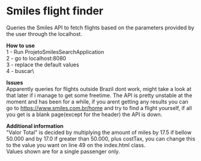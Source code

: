 # **Smiles flight finder**
Queries the Smiles API to fetch flights based on the parameters provided by the user through the localhost.



**How to use**\
1 - Run ProjetoSmilesSearchApplication\
2 - go to localhost:8080\
3 - replace the default values\
4 - buscar\



**Issues**\
Apparently queries for flights outside Brazil dont work, might take a look at that later if i manage to get some freetime.
The API is pretty unstable at the moment and has been for a while, if you arent getting any results you can go to https://www.smiles.com.br/home and try to find a flight yourself, if all you get is a blank page(except for the header) the API is down.

**Additional information**\
"Valor Total" is decided by multiplying the amount of miles by 17.5 if bellow 50.000 and by 17.0 if greater than 50.000, plus costTax, you can change this to the value you want on line 49 on the index.html class.\
Values shown are for a single passenger only.
